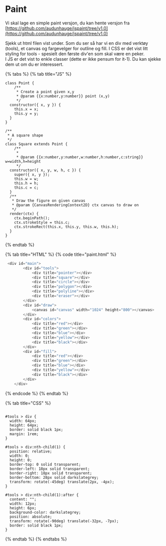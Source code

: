 # Paint

Vi skal lage en simple paint versjon, du kan hente versjon fra [https://github.com/audunhauge/jspaint/tree/v1.0](https://github.com/audunhauge/jspaint/tree/v1.0)

Sjekk ut html filen vist under. Som du ser så har vi en div med verktøy \(tools\), et canvas og fargevelger for outline og fill. I CSS er det vist litt styling for tools - spesielt den første div'en som skal være en peker.  
I JS er det vist to enkle classer \(dette er ikke pensum for it-1\). Du kan sjekke dem ut om du er interessert.

{% tabs %}
{% tab title="JS" %}
```
class Point {
    /**
     * Create a point given x,y
     * @param {{x:number,y:number}} point (x,y)
     */
  constructor({ x, y }) {
    this.x = x;
    this.y = y;
  }
}

/**
 * A square shape
 */
class Square extends Point {
    /**
     * 
     * @param {{x:number,y:number,w:number,h:number,c:string}} w=width,h=height
     */
  constructor({ x, y, w, h, c }) {
    super({ x, y });
    this.w = w;
    this.h = h;
    this.c = c;
  }
  /**
   * Draw the figure on given canvas
   * @param {CanvasRenderingContext2D} ctx canvas to draw on
   */
  render(ctx) {
    ctx.beginPath();
    ctx.strokeStyle = this.c;
    ctx.strokeRect(this.x, this.y, this.w, this.h);
  }
}
```
{% endtab %}

{% tab title="HTML" %}
{% code title="paint.html" %}
```javascript
 <div id="main">
        <div id="tools">
            <div title="pointer"></div>
            <div title="square"></div>
            <div title="circle"></div>
            <div title="polygon"></div>
            <div title="polyline"></div>
            <div title="eraser"></div>
        </div>
        <div id="draw">
            <canvas id="canvas" width="1024" height="800"></canvas>
        </div>
        <div id="colors">
            <div title="red"></div>
            <div title="green"></div>
            <div title="blue"></div>
            <div title="yellow"></div>
            <div title="black"></div>
        </div>
        <div id="fill">
            <div title="red"></div>
            <div title="green"></div>
            <div title="blue"></div>
            <div title="yellow"></div>
            <div title="black"></div>
        </div>
    </div>
```
{% endcode %}
{% endtab %}

{% tab title="CSS" %}
```

#tools > div {
  width: 64px;
  height: 64px;
  border: solid black 1px;
  margin: 1rem;
}

#tools > div:nth-child(1) {
  position: relative;
  width: 0;
  height: 0;
  border-top: 0 solid transparent;
  border-left: 18px solid transparent;
  border-right: 18px solid transparent;
  border-bottom: 28px solid darkslategrey;
  transform: rotate(-45deg) translate(2px, -4px);
}

#tools > div:nth-child(1):after {
  content: "";
  width: 12px;
  height: 6px;
  background-color: darkslategrey;
  position: absolute;
  transform: rotate(-90deg) translate(-32px, -7px);
  border: solid black 1px;
}
```
{% endtab %}
{% endtabs %}

